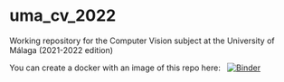 # uma_cv_2022
Working repository for the Computer Vision subject at the University of Málaga (2021-2022 edition)

You can create a docker with an image of this repo here: &nbsp; [![Binder](https://mybinder.org/badge_logo.svg)](https://mybinder.org/v2/gh/jotaraul/uma_cv_2022/master)
